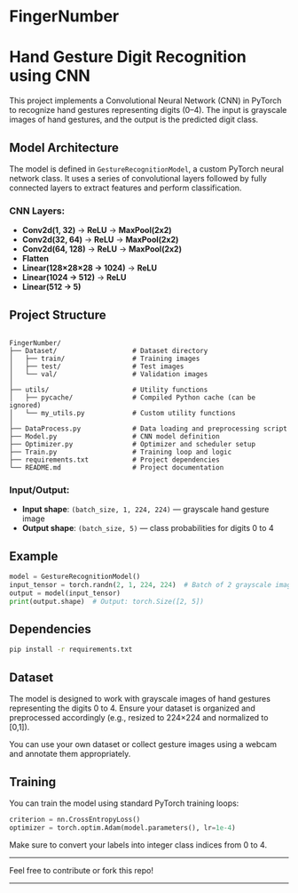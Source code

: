 # FingerNumber
# Hand Gesture Digit Recognition using CNN

This project implements a Convolutional Neural Network (CNN) in PyTorch to recognize hand gestures representing digits (0–4). The input is grayscale images of hand gestures, and the output is the predicted digit class.

## Model Architecture

The model is defined in `GestureRecognitionModel`, a custom PyTorch neural network class. It uses a series of convolutional layers followed by fully connected layers to extract features and perform classification.

### CNN Layers:

- **Conv2d(1, 32)** → **ReLU** → **MaxPool(2x2)**
- **Conv2d(32, 64)** → **ReLU** → **MaxPool(2x2)**
- **Conv2d(64, 128)** → **ReLU** → **MaxPool(2x2)**
- **Flatten**
- **Linear(128×28×28 → 1024)** → **ReLU**
- **Linear(1024 → 512)** → **ReLU**
- **Linear(512 → 5)**

## Project Structure

```

FingerNumber/
├── Dataset/                   # Dataset directory
│   ├── train/                 # Training images
│   ├── test/                  # Test images
│   └── val/                   # Validation images
│
├── utils/                     # Utility functions
│   ├── pycache/               # Compiled Python cache (can be ignored)
│   └── my_utils.py            # Custom utility functions
│
├── DataProcess.py             # Data loading and preprocessing script
├── Model.py                   # CNN model definition
├── Optimizer.py               # Optimizer and scheduler setup
├── Train.py                   # Training loop and logic
├── requirements.txt           # Project dependencies
└── README.md                  # Project documentation

```

### Input/Output:

- **Input shape**: `(batch_size, 1, 224, 224)` — grayscale hand gesture image
- **Output shape**: `(batch_size, 5)` — class probabilities for digits 0 to 4

## Example

```python
model = GestureRecognitionModel()
input_tensor = torch.randn(2, 1, 224, 224)  # Batch of 2 grayscale images
output = model(input_tensor)
print(output.shape)  # Output: torch.Size([2, 5])
````

## Dependencies
```bash
pip install -r requirements.txt
```


## Dataset

The model is designed to work with grayscale images of hand gestures representing the digits 0 to 4. Ensure your dataset is organized and preprocessed accordingly (e.g., resized to 224×224 and normalized to \[0,1]).

You can use your own dataset or collect gesture images using a webcam and annotate them appropriately.

## Training 

You can train the model using standard PyTorch training loops:

```python
criterion = nn.CrossEntropyLoss()
optimizer = torch.optim.Adam(model.parameters(), lr=1e-4)
```

Make sure to convert your labels into integer class indices from 0 to 4.

---

Feel free to contribute or fork this repo!

---
